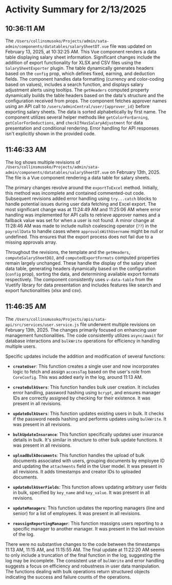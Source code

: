 # Activity Summary for 2/13/2025

## 10:36:11 AM
The `/Users/collinsmusoko/Projects/admin/sata-admin/components/datatables/salarySheetDT.vue` file was updated on February 13, 2025, at 10:32:25 AM.  This Vue component renders a data table displaying salary sheet information.  Significant changes include the addition of export functionality for XLSX and CSV files using the `SalarySheetExporter` plugin.  The table dynamically generates headers based on the `config` prop, which defines fixed, earning, and deduction fields.  The component handles data formatting (currency and color-coding based on values),  includes a search function, and displays salary adjustment alerts using tooltips. The `getHeaders` computed property dynamically builds the table headers based on the data's structure and the configuration received from props. The component fetches approver names using an API call to `/users/adminCentral/user/{approver_id}` before exporting salary sheets.  The data is sorted alphabetically by first name.  The component utilizes several helper methods like `getColorForEarning`, `getColorForDeductions`, and `checkIfHasSalaryAdjustment` for data presentation and conditional rendering.  Error handling for API responses isn't explicitly shown in the provided code.


## 11:46:33 AM
The log shows multiple revisions of `/Users/collinsmusoko/Projects/admin/sata-admin/components/datatables/salarySheetDT.vue` on February 13th, 2025.  The file is a Vue component rendering a data table for salary sheets.

The primary changes revolve around the `exportToExcel` method.  Initially, this method was incomplete and contained commented-out code.  Subsequent revisions added error handling using `try...catch` blocks to handle potential issues during user data fetching and Excel export. The most significant change was at 11:24:49 AM and 11:25:06 AM where error handling was implemented for API calls to retrieve approver names and a fallback value was set for when a user is not found. A minor change at 11:28:46 AM was made to include nullish coalescing operator (`??`) in the `payrollData` to handle cases where `approvalsWithUsername` might be null or undefined.  This ensures that the export process does not fail due to a missing approvals array.

Throughout the revisions, the template and the `getHeaders`, `computeSalarySheetDOJ`, and `computedExportFormats` computed properties remain largely unchanged. These handle the display of the salary sheet data table, generating headers dynamically based on the configuration (`config` prop), sorting the data, and determining available export formats respectively.  The component consistently uses  `v-data-table` from the Vuetify library for data presentation and includes features like search and export functionalities (xlsx and csv).


## 11:46:35 AM
The `/Users/collinsmusoko/Projects/apis/sata-api/src/services/user.service.js` file underwent multiple revisions on February 13th, 2025.  The changes primarily focused on enhancing user management functionalities.  The code consistently utilizes `async/await` for database interactions and `bulkWrite` operations for efficiency in handling multiple users.

Specific updates include the addition and modification of several functions:

* **`createUser`**: This function creates a single user and now incorporates logic to fetch and assign `accessTag` based on the user's role from `CoreConfig`.  This was added early in the log, around 11:13 AM.

* **`createBulkUsers`**: This function handles bulk user creation. It includes error handling, password hashing using `bcrypt`, and ensures manager IDs are correctly assigned by checking for their existence.  It was present in all revisions.


* **`updateBulkUsers`**: This function updates existing users in bulk. It checks if the password needs hashing and performs updates using `bulkWrite`.  It was present in all revisions.

* **`bulkUpdateInsurance`**:  This function specifically updates user insurance details in bulk. It's similar in structure to other bulk update functions. It was present in all revisions.

* **`uploadBulkDocuments`**: This function handles the upload of bulk documents associated with users, grouping documents by employee ID and updating the `attachments` field in the User model.  It was present in all revisions. It adds timestamps and creator IDs to uploaded documents.

* **`updateBulkUserFields`**:  This function allows updating arbitrary user fields in bulk, specified by `key_name` and `key_value`. It was present in all revisions.

* **`updateManagers`**: This function updates the reporting managers (line and senior) for a list of employees. It was present in all revisions.

* **`reassignReportingManager`**: This function reassigns users reporting to a specific manager to another manager. It was present in the last revision of the log.


There were no substantive changes to the code between the timestamps 11:13 AM, 11:15 AM, and 11:15:55 AM. The final update at 11:22:20 AM seems to only include a truncation of the final function in the log, suggesting the log may be incomplete. The consistent use of `bulkWrite` and error handling suggests a focus on efficiency and robustness in user data manipulation. The functions dealing with bulk operations return structured objects indicating the success and failure counts of the operations.
